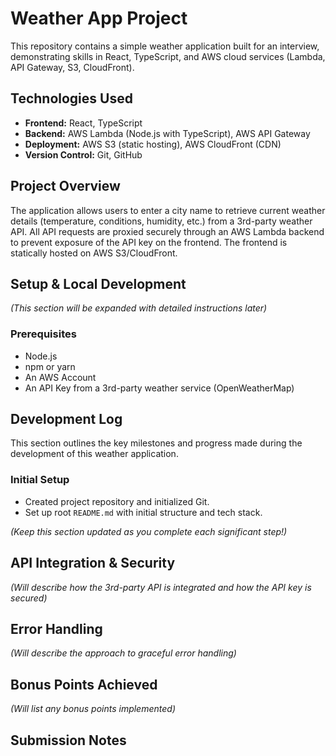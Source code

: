 # Weather App Project

This repository contains a simple weather application built for an interview, demonstrating skills in React, TypeScript, and AWS cloud services (Lambda, API Gateway, S3, CloudFront).

## Technologies Used

- **Frontend:** React, TypeScript
- **Backend:** AWS Lambda (Node.js with TypeScript), AWS API Gateway
- **Deployment:** AWS S3 (static hosting), AWS CloudFront (CDN)
- **Version Control:** Git, GitHub

## Project Overview

The application allows users to enter a city name to retrieve current weather details (temperature, conditions, humidity, etc.) from a 3rd-party weather API. All API requests are proxied securely through an AWS Lambda backend to prevent exposure of the API key on the frontend. The frontend is statically hosted on AWS S3/CloudFront.

## Setup & Local Development

_(This section will be expanded with detailed instructions later)_

### Prerequisites

- Node.js
- npm or yarn
- An AWS Account
- An API Key from a 3rd-party weather service (OpenWeatherMap)

## Development Log

This section outlines the key milestones and progress made during the development of this weather application.

### Initial Setup

- Created project repository and initialized Git.
- Set up root `README.md` with initial structure and tech stack.

_(Keep this section updated as you complete each significant step!)_

## API Integration & Security

_(Will describe how the 3rd-party API is integrated and how the API key is secured)_

## Error Handling

_(Will describe the approach to graceful error handling)_

## Bonus Points Achieved

_(Will list any bonus points implemented)_

## Submission Notes
